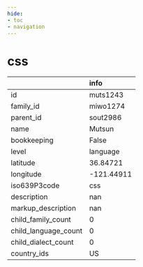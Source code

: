 ```yaml
---
hide:
- toc
- navigation
---
```

# css
|                      | info       |
|:---------------------|:-----------|
| id                   | muts1243   |
| family_id            | miwo1274   |
| parent_id            | sout2986   |
| name                 | Mutsun     |
| bookkeeping          | False      |
| level                | language   |
| latitude             | 36.84721   |
| longitude            | -121.44911 |
| iso639P3code         | css        |
| description          | nan        |
| markup_description   | nan        |
| child_family_count   | 0          |
| child_language_count | 0          |
| child_dialect_count  | 0          |
| country_ids          | US         |